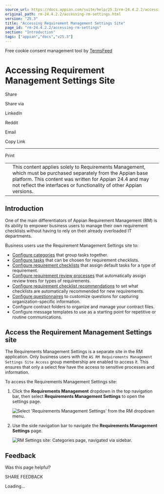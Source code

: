 ```yaml
---
source_url: https://docs.appian.com/suite/help/25.3/rm-24.4.2.2/accessing-rm-settings.html
original_path: rm-24.4.2.2/accessing-rm-settings.html
version: "25.3"
title: "Accessing Requirement Management Settings Site"
page_id: "rm-24.4.2.2/accessing-rm-settings"
section: "Introduction"
tags: ["appian","docs","v25.3"]
---
```



Free cookie consent management tool by [TermsFeed](https://www.termsfeed.com/)

# Accessing Requirement Management Settings Site

Share

Share via

LinkedIn

Reddit

Email

Copy Link

* * *

Print

<table><tbody><tr><td><i class="fa fa-check-square-o" aria-hidden="true"></i></td><td>This content applies solely to Requirements Management, which must be purchased separately from the Appian base platform. This content was written for Appian 24.4 and may not reflect the interfaces or functionality of other Appian versions.</td></tr></tbody></table>

## Introduction

One of the main differentiators of Appian Requirement Management (RM) is its ability to empower business users to manage their own requirement checklists without having to rely on their already overloaded IT departments.

Business users use the Requirement Management Settings site to:

-   [Configure categories](configuring-categories.html) that group tasks together.
-   [Configure tasks](configuring-tasks.html) that can be chosen for requirement checklists.
-   [Configure requirement checklists](configuring-checklists.html) that assign default tasks for a type of requirement.
-   [Configure requirement review processes](configuring-review-processes.html) that automatically assign review trees for types of requirements.
-   [Configure requirement checklist recommendations](configuring-checklist-recommendations.html) to set what checklists are automatically recommended for new requirements.
-   [Configure questionnaires](rm-configuring-questionnaires.html) to customize questions for capturing organization-specific information.
-   Configure contract folders to organize and manage your contract files.
-   Configure message templates to use as a starting point for repetitive or routine communications.

## Access the Requirement Management Settings site

The Requirements Management Settings is a separate site in the RM application. Only business users with the `AS RM Requirements Management Settings Site Access` group membership are enabled to access it. This ensures that only a select few have the access to sensitive processes and information.

To access the Requirements Management Settings site:

1.  Click the **Requirements Management** dropdown in the top navigation bar, then select **Requirements Management Settings** to open the settings page.

    ![Select 'Requirements Management Settings' from the RM dropdown menu.](images/access_the_requirements_management_settings_site.png)

2.  Use the side navigation bar to navigate the **Requirements Management Settings** page.

    ![RM Settings site: Categories page, navigated via sidebar.](images/access_the_requirements_management_settings_site_2.png)

## Feedback

Was this page helpful?

SHARE FEEDBACK

Loading...